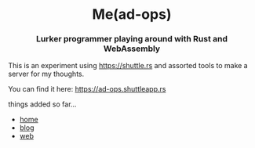 <h1 align="center">
Me(ad-ops)
</h1>
<h3 align="center">
Lurker programmer playing around with Rust and WebAssembly
</h3>

<p>
This is an experiment using <a href="https://shuttle.rs" target="_blank">https://shuttle.rs</a> and assorted tools to make a server for my thoughts.
</p>

</p>
You can find it here: <a href="https://ad-ops.shuttleapp.rs" target="_blank">https://ad-ops.shuttleapp.rs</a>
</p>

<p>
things added so far...
</p>
<ul>
    <li>
        <a href="https://ad-ops.shuttleapp.rs">home</a>
    </li>
    <li>
        <a href="blog">blog</a>
    </li>
    <li>
        <a href="web">web</a>
    </li>
</ul>